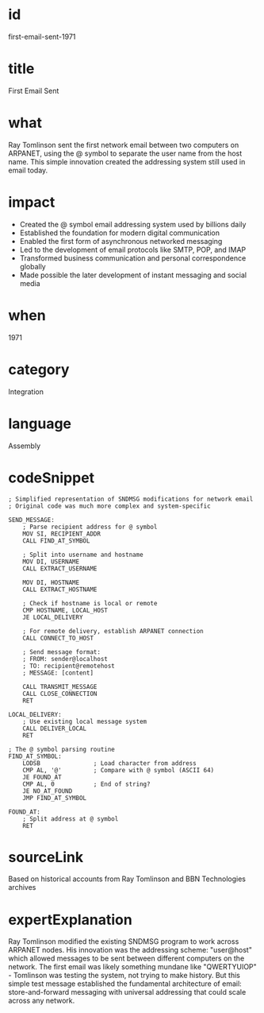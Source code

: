 # id
first-email-sent-1971

# title
First Email Sent

# what
Ray Tomlinson sent the first network email between two computers on ARPANET, using the @ symbol to separate the user name from the host name. This simple innovation created the addressing system still used in email today.

# impact
- Created the @ symbol email addressing system used by billions daily
- Established the foundation for modern digital communication
- Enabled the first form of asynchronous networked messaging
- Led to the development of email protocols like SMTP, POP, and IMAP
- Transformed business communication and personal correspondence globally
- Made possible the later development of instant messaging and social media

# when
1971

# category
Integration

# language
Assembly

# codeSnippet
```assembly
; Simplified representation of SNDMSG modifications for network email
; Original code was much more complex and system-specific

SEND_MESSAGE:
    ; Parse recipient address for @ symbol
    MOV SI, RECIPIENT_ADDR
    CALL FIND_AT_SYMBOL
    
    ; Split into username and hostname
    MOV DI, USERNAME
    CALL EXTRACT_USERNAME
    
    MOV DI, HOSTNAME  
    CALL EXTRACT_HOSTNAME
    
    ; Check if hostname is local or remote
    CMP HOSTNAME, LOCAL_HOST
    JE LOCAL_DELIVERY
    
    ; For remote delivery, establish ARPANET connection
    CALL CONNECT_TO_HOST
    
    ; Send message format:
    ; FROM: sender@localhost
    ; TO: recipient@remotehost
    ; MESSAGE: [content]
    
    CALL TRANSMIT_MESSAGE
    CALL CLOSE_CONNECTION
    RET

LOCAL_DELIVERY:
    ; Use existing local message system
    CALL DELIVER_LOCAL
    RET

; The @ symbol parsing routine
FIND_AT_SYMBOL:
    LODSB               ; Load character from address
    CMP AL, '@'         ; Compare with @ symbol (ASCII 64)
    JE FOUND_AT
    CMP AL, 0           ; End of string?
    JE NO_AT_FOUND
    JMP FIND_AT_SYMBOL
    
FOUND_AT:
    ; Split address at @ symbol
    RET
```

# sourceLink
Based on historical accounts from Ray Tomlinson and BBN Technologies archives

# expertExplanation
Ray Tomlinson modified the existing SNDMSG program to work across ARPANET nodes. His innovation was the addressing scheme: "user@host" which allowed messages to be sent between different computers on the network. The first email was likely something mundane like "QWERTYUIOP" - Tomlinson was testing the system, not trying to make history. But this simple test message established the fundamental architecture of email: store-and-forward messaging with universal addressing that could scale across any network.